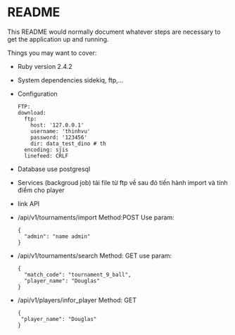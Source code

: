 # README

This README would normally document whatever steps are necessary to get the
application up and running.

Things you may want to cover:

* Ruby version
  2.4.2
* System dependencies
  sidekiq, ftp,...
* Configuration
  ```
  FTP:
  download:
    ftp:
      host: '127.0.0.1'
      username: 'thinhvu'
      password: '123456'
      dir: data_test_dino # th
    encoding: sjis
    linefeed: CRLF
  ```
* Database use
  postgresql
  
* Services (backgroud job)
  tải file từ ftp về sau đó tiến hành import và tính điểm cho player
* link API
- /api/v1/tournaments/import
  Method:POST
  Use param:
  ```
  {
	"admin": "name admin"
  }
  ```
- /api/v1/tournaments/search
  Method: GET
  use param:
  ```
  {
	"match_code": "tournament_9_ball",
  	"player_name": "Douglas"
  }
  ```
- /api/v1/players/infor_player
  Method: GET
   ```
  {
  	"player_name": "Douglas"
  }
  ```
